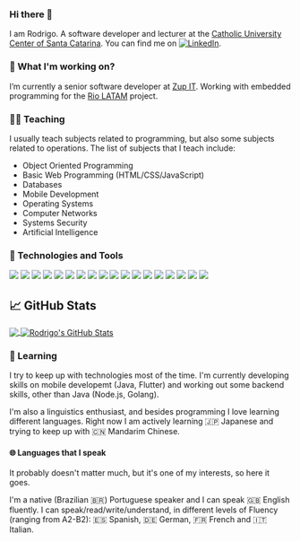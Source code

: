 ### Hi there 👋

I am Rodrigo. A software developer and lecturer at the 
[Catholic University Center of Santa Catarina](http://www.catolicasc.org.br). You can find me on [![LinkedIn][3.2]][3].

### 🔭 What I'm working on? 
I’m currently a senior software developer at [Zup IT](https://github.com/zupit). Working with embedded
programming for the [Rio LATAM](https://rio.cloud/en/) project.

### 👨‍🏫 Teaching
I usually teach subjects related to programming, but also some subjects related to operations. The list of subjects
that I teach include:
- Object Oriented Programming
- Basic Web Programming (HTML/CSS/JavaScript)
- Databases
- Mobile Development
- Operating Systems
- Computer Networks
- Systems Security
- Artificial Intelligence

### 🧰 Technologies and Tools
![](https://img.shields.io/badge/OS-Linux-informational?style=flat&logo=linux&logoColor=white&color=2bbc8a)
![](https://img.shields.io/badge/OS-Windows_10-informational?style=flat&logo=windows&logoColor=white&color=2bbc8a)
![](https://img.shields.io/badge/Editor-Intellij_IDEA-informational?style=flat&logo=intellij-idea&logoColor=white&color=2bbc8a)
![](https://img.shields.io/badge/Editor-vim-informational?style=flat&logo=vim&logoColor=white&color=2bbc8a)
![](https://img.shields.io/badge/Code-C++-informational?style=flat&logo=c%2B%2B&logoColor=white&color=2bbc8a)
![](https://img.shields.io/badge/Code-C-informational?style=flat&logo=c&logoColor=white&color=2bbc8a)
![](https://img.shields.io/badge/Code-Arduino-informational?style=flat&logo=arduino&logoColor=white&color=2bbc8a)
![](https://img.shields.io/badge/Code-Java-informational?style=flat&logo=java&logoColor=white&color=2bbc8a)
![](https://img.shields.io/badge/Code-C%23-informational?style=flat&logo=c-sharp&logoColor=white&color=2bbc8a)
![](https://img.shields.io/badge/Code-Android-informational?style=flat&logo=android&logoColor=white&color=2bbc8a)
![](https://img.shields.io/badge/Tools-PostgreSQL-informational?style=flat&logo=postgresql&logoColor=white&color=2bbc8a)
![](https://img.shields.io/badge/Tools-MySQL-informational?style=flat&logo=mysql&logoColor=white&color=2bbc8a)
![](https://img.shields.io/badge/Tools-SQL_Server-informational?style=flat&logo=microsoft-sql-server&logoColor=white&color=2bbc8a)
![](https://img.shields.io/badge/Tools-Docker-informational?style=flat&logo=docker&logoColor=white&color=2bbc8a)
![](https://img.shields.io/badge/Tools-Git-informational?style=flat&logo=git&logoColor=white&color=2bbc8a)
![](https://img.shields.io/badge/Shell-Bash-informational?style=flat&logo=gnu-bash&logoColor=white&color=2bbc8a)
![](https://img.shields.io/badge/Shell-Zsh-informational?style=flat&logo=zsh&logoColor=white&color=2bbc8a)
![](https://img.shields.io/badge/Shell-Powershell-informational?style=flat&logo=powershell&logoColor=white&color=2bbc8a)

## &#x1f4c8; GitHub Stats

<a href="https://github.com/gregori/gregori">
  <img align="center" src="https://github-readme-stats.vercel.app/api/top-langs/?username=gregori&&title_color=ffffff&text_color=c9cacc&icon_color=2bbc8a&bg_color=1d1f21&hide=html" />
</a>
<a href="https://github.com/gregori/gregori">
  <img align="center" src="https://github-readme-stats.vercel.app/api?username=gregori&show_icons=true&line_height=27&count_private=true&title_color=ffffff&text_color=c9cacc&icon_color=2bbc8a&bg_color=1d1f21&hide=contribs" alt="Rodrigo's GitHub Stats" />
</a>

### 🌱 Learning
I try to keep up with technologies most of the time. I'm currently developing skills on mobile developemt (Java, Flutter)
and working out some backend skills, other than Java (Node.js, Golang).

I'm also a linguistics enthusiast, and besides programming I love learning different languages. Right now I 
am actively learning 🇯🇵 Japanese and trying to keep up with 🇨🇳 Mandarim Chinese.

#### 🌐 Languages that I speak
It probably doesn't matter much, but it's one of my interests, so here it goes.

I'm a native (Brazilian 🇧🇷) Portuguese speaker and I can speak 🇬🇧 English fluently. I can speak/read/write/understand,
in different levels of Fluency (ranging from A2-B2): 🇪🇸 Spanish, 🇩🇪 German, 🇫🇷 French and 🇮🇹 Italian.

<!-- links to social media icons -->

<!-- icons with padding -->

[1.1]: http://i.imgur.com/tXSoThF.png (twitter icon with padding)
[2.1]: http://i.imgur.com/0o48UoR.png (github icon with padding)

<!-- icons without padding -->

[1.2]: http://i.imgur.com/wWzX9uB.png (twitter icon without padding)
[2.2]: http://i.imgur.com/9I6NRUm.png (github icon without padding)
[3.2]: https://raw.githubusercontent.com/MartinHeinz/MartinHeinz/master/linkedin-3-16.png (LinkedIn icon without padding)


<!-- links to your social media accounts -->

[1]: https://twitter.com/rodrigogregori
[2]: https://github.com/gregori
[3]: https://www.linkedin.com/in/rodrigo-gregori/

